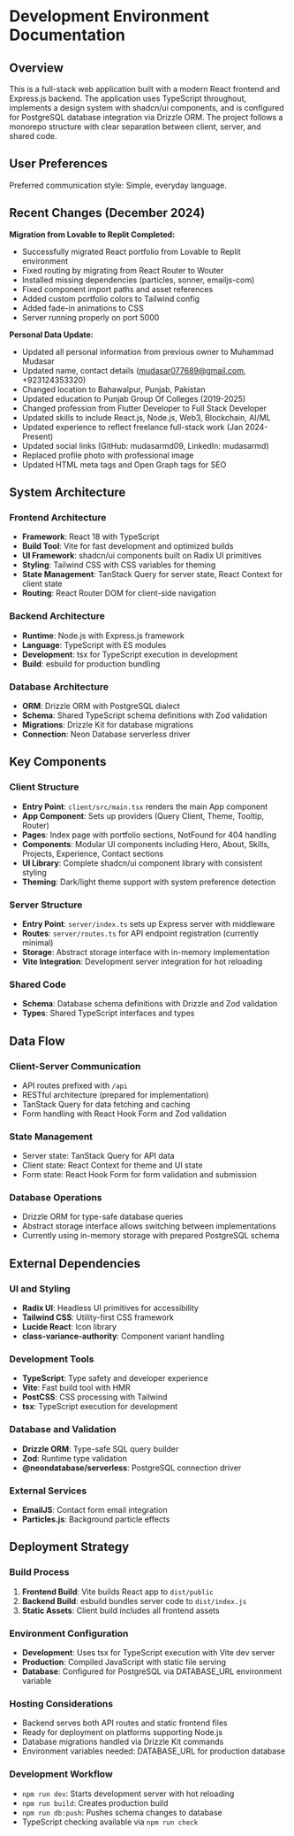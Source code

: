 # Development Environment Documentation

## Overview

This is a full-stack web application built with a modern React frontend and Express.js backend. The application uses TypeScript throughout, implements a design system with shadcn/ui components, and is configured for PostgreSQL database integration via Drizzle ORM. The project follows a monorepo structure with clear separation between client, server, and shared code.

## User Preferences

Preferred communication style: Simple, everyday language.

## Recent Changes (December 2024)

**Migration from Lovable to Replit Completed:**
- Successfully migrated React portfolio from Lovable to Replit environment
- Fixed routing by migrating from React Router to Wouter
- Installed missing dependencies (particles, sonner, emailjs-com)
- Fixed component import paths and asset references  
- Added custom portfolio colors to Tailwind config
- Added fade-in animations to CSS
- Server running properly on port 5000

**Personal Data Update:**
- Updated all personal information from previous owner to Muhammad Mudasar
- Updated name, contact details (mudasar077689@gmail.com, +923124353320)
- Changed location to Bahawalpur, Punjab, Pakistan
- Updated education to Punjab Group Of Colleges (2019-2025)
- Changed profession from Flutter Developer to Full Stack Developer
- Updated skills to include React.js, Node.js, Web3, Blockchain, AI/ML
- Updated experience to reflect freelance full-stack work (Jan 2024-Present)
- Updated social links (GitHub: mudasarmd09, LinkedIn: mudasarmd)
- Replaced profile photo with professional image
- Updated HTML meta tags and Open Graph tags for SEO

## System Architecture

### Frontend Architecture
- **Framework**: React 18 with TypeScript
- **Build Tool**: Vite for fast development and optimized builds
- **UI Framework**: shadcn/ui components built on Radix UI primitives
- **Styling**: Tailwind CSS with CSS variables for theming
- **State Management**: TanStack Query for server state, React Context for client state
- **Routing**: React Router DOM for client-side navigation

### Backend Architecture
- **Runtime**: Node.js with Express.js framework
- **Language**: TypeScript with ES modules
- **Development**: tsx for TypeScript execution in development
- **Build**: esbuild for production bundling

### Database Architecture
- **ORM**: Drizzle ORM with PostgreSQL dialect
- **Schema**: Shared TypeScript schema definitions with Zod validation
- **Migrations**: Drizzle Kit for database migrations
- **Connection**: Neon Database serverless driver

## Key Components

### Client Structure
- **Entry Point**: `client/src/main.tsx` renders the main App component
- **App Component**: Sets up providers (Query Client, Theme, Tooltip, Router)
- **Pages**: Index page with portfolio sections, NotFound for 404 handling
- **Components**: Modular UI components including Hero, About, Skills, Projects, Experience, Contact sections
- **UI Library**: Complete shadcn/ui component library with consistent styling
- **Theming**: Dark/light theme support with system preference detection

### Server Structure
- **Entry Point**: `server/index.ts` sets up Express server with middleware
- **Routes**: `server/routes.ts` for API endpoint registration (currently minimal)
- **Storage**: Abstract storage interface with in-memory implementation
- **Vite Integration**: Development server integration for hot reloading

### Shared Code
- **Schema**: Database schema definitions with Drizzle and Zod validation
- **Types**: Shared TypeScript interfaces and types

## Data Flow

### Client-Server Communication
- API routes prefixed with `/api`
- RESTful architecture (prepared for implementation)
- TanStack Query for data fetching and caching
- Form handling with React Hook Form and Zod validation

### State Management
- Server state: TanStack Query for API data
- Client state: React Context for theme and UI state
- Form state: React Hook Form for form validation and submission

### Database Operations
- Drizzle ORM for type-safe database queries
- Abstract storage interface allows switching between implementations
- Currently using in-memory storage with prepared PostgreSQL schema

## External Dependencies

### UI and Styling
- **Radix UI**: Headless UI primitives for accessibility
- **Tailwind CSS**: Utility-first CSS framework
- **Lucide React**: Icon library
- **class-variance-authority**: Component variant handling

### Development Tools
- **TypeScript**: Type safety and developer experience
- **Vite**: Fast build tool with HMR
- **PostCSS**: CSS processing with Tailwind
- **tsx**: TypeScript execution for development

### Database and Validation
- **Drizzle ORM**: Type-safe SQL query builder
- **Zod**: Runtime type validation
- **@neondatabase/serverless**: PostgreSQL connection driver

### External Services
- **EmailJS**: Contact form email integration
- **Particles.js**: Background particle effects

## Deployment Strategy

### Build Process
1. **Frontend Build**: Vite builds React app to `dist/public`
2. **Backend Build**: esbuild bundles server code to `dist/index.js`
3. **Static Assets**: Client build includes all frontend assets

### Environment Configuration
- **Development**: Uses tsx for TypeScript execution with Vite dev server
- **Production**: Compiled JavaScript with static file serving
- **Database**: Configured for PostgreSQL via DATABASE_URL environment variable

### Hosting Considerations
- Backend serves both API routes and static frontend files
- Ready for deployment on platforms supporting Node.js
- Database migrations handled via Drizzle Kit commands
- Environment variables needed: DATABASE_URL for production database

### Development Workflow
- `npm run dev`: Starts development server with hot reloading
- `npm run build`: Creates production build
- `npm run db:push`: Pushes schema changes to database
- TypeScript checking available via `npm run check`